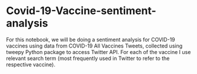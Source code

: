 # Covid-19-Vaccine-sentiment-analysis
For this notebook, we will be doing a sentiment analysis for COVID-19 vaccines using data from COVID-19 All Vaccines Tweets, collected using tweepy Python package to access Twitter API. For each of the vaccine I use relevant search term (most frequently used in Twitter to refer to the respective vaccine). 
